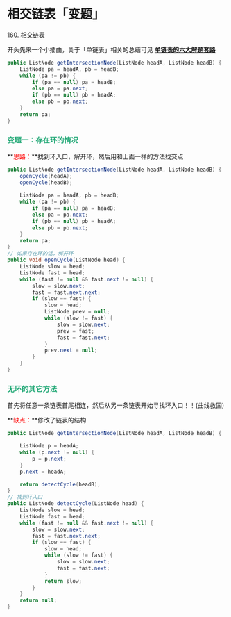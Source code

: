 # 相交链表「变题」

[160. 相交链表](https://leetcode.cn/problems/intersection-of-two-linked-lists/)



开头先来一个小插曲，关于「单链表」相关的总结可见 **[单链表的六大解题套路](./单链表的六大解题套路.html)**

```java
public ListNode getIntersectionNode(ListNode headA, ListNode headB) {
    ListNode pa = headA, pb = headB;
    while (pa != pb) {
        if (pa == null) pa = headB;
        else pa = pa.next;
        if (pb == null) pb = headA;
        else pb = pb.next;
    }
    return pa;
}
```

### <font color=#1FA774>变题一：存在环的情况</font>

**<font color='red'>思路：</font>**找到环入口，解开环，然后用和上面一样的方法找交点

```java
public ListNode getIntersectionNode(ListNode headA, ListNode headB) {
    openCycle(headA);
    openCycle(headB);
    
    ListNode pa = headA, pb = headB;
    while (pa != pb) {
        if (pa == null) pa = headB;
        else pa = pa.next;
        if (pb == null) pb = headA;
        else pb = pb.next;
    }
    return pa;
}
// 如果存在环的话，解开环
public void openCycle(ListNode head) {
    ListNode slow = head;
    ListNode fast = head;
    while (fast != null && fast.next != null) {
        slow = slow.next;
        fast = fast.next.next;
        if (slow == fast) {
            slow = head;
            ListNode prev = null;
            while (slow != fast) {
                slow = slow.next;
                prev = fast;
                fast = fast.next;
            }
            prev.next = null;
        }
    }
}
```

### <font color=#1FA774>无环的其它方法</font>

首先将任意一条链表首尾相连，然后从另一条链表开始寻找环入口！！(曲线救国)

**<font color='red'>缺点：</font>**修改了链表的结构

```java
public ListNode getIntersectionNode(ListNode headA, ListNode headB) {

    ListNode p = headA;
    while (p.next != null) {
        p = p.next;
    }
    p.next = headA;

    return detectCycle(headB);
}
// 找到环入口
public ListNode detectCycle(ListNode head) {
    ListNode slow = head;
    ListNode fast = head;
    while (fast != null && fast.next != null) {
        slow = slow.next;
        fast = fast.next.next;
        if (slow == fast) {
            slow = head;
            while (slow != fast) {
                slow = slow.next;
                fast = fast.next;
            }
            return slow;
        }
    }
    return null;
}
```

